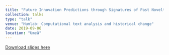 ```yaml
---
title: "Future Innovation Predictions through Signatures of Past Noveltys"
collection: talks
type: "talk"
venue: "Humlab: Computational text analysis and historical change"
date: 2019-09-06
location: "Umeå"
---
```


[Download slides here](http://knielbo.github.io/files/kln_reddit.pdf)
